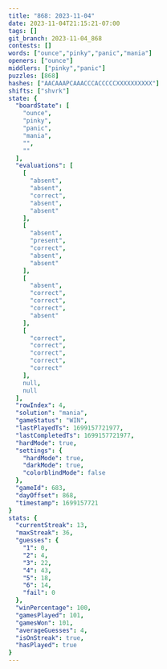 ```yaml
---
title: "868: 2023-11-04"
date: 2023-11-04T21:15:21-07:00
tags: []
git_branch: 2023-11-04_868
contests: []
words: ["ounce","pinky","panic","mania"]
openers: ["ounce"]
middlers: ["pinky","panic"]
puzzles: [868]
hashes: ["AACAAAPCAAACCCACCCCCXXXXXXXXXX"]
shifts: ["shvrk"]
state: {
  "boardState": [
    "ounce",
    "pinky",
    "panic",
    "mania",
    "",
    ""
  ],
  "evaluations": [
    [
      "absent",
      "absent",
      "correct",
      "absent",
      "absent"
    ],
    [
      "absent",
      "present",
      "correct",
      "absent",
      "absent"
    ],
    [
      "absent",
      "correct",
      "correct",
      "correct",
      "absent"
    ],
    [
      "correct",
      "correct",
      "correct",
      "correct",
      "correct"
    ],
    null,
    null
  ],
  "rowIndex": 4,
  "solution": "mania",
  "gameStatus": "WIN",
  "lastPlayedTs": 1699157721977,
  "lastCompletedTs": 1699157721977,
  "hardMode": true,
  "settings": {
    "hardMode": true,
    "darkMode": true,
    "colorblindMode": false
  },
  "gameId": 683,
  "dayOffset": 868,
  "timestamp": 1699157721
}
stats: {
  "currentStreak": 13,
  "maxStreak": 36,
  "guesses": {
    "1": 0,
    "2": 4,
    "3": 22,
    "4": 43,
    "5": 18,
    "6": 14,
    "fail": 0
  },
  "winPercentage": 100,
  "gamesPlayed": 101,
  "gamesWon": 101,
  "averageGuesses": 4,
  "isOnStreak": true,
  "hasPlayed": true
}
---
```

<!-- more -->
